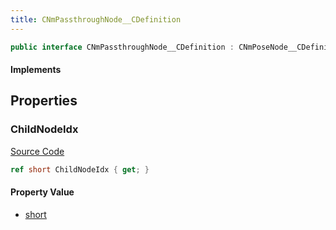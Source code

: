 ```yaml
---
title: CNmPassthroughNode__CDefinition
---
```


```csharp
public interface CNmPassthroughNode__CDefinition : CNmPoseNode__CDefinition, CNmGraphNode__CDefinition, ISchemaClass<CNmGraphNode__CDefinition>, ISchemaClass<CNmPoseNode__CDefinition>, ISchemaClass<CNmPassthroughNode__CDefinition>, ISchemaField, ISchemaClass, INativeHandle
```

#### Implements

## Properties

### ChildNodeIdx

[Source Code](https://github.com/swiftly-solution/swiftlys2/blob/main/managed/src/SwiftlyS2.Generated/Schemas/Interfaces/CNmPassthroughNode__CDefinition.cs#L17)

```csharp
ref short ChildNodeIdx { get; }
```

#### Property Value

- [short](https://learn.microsoft.com/dotnet/api/system.int16)

